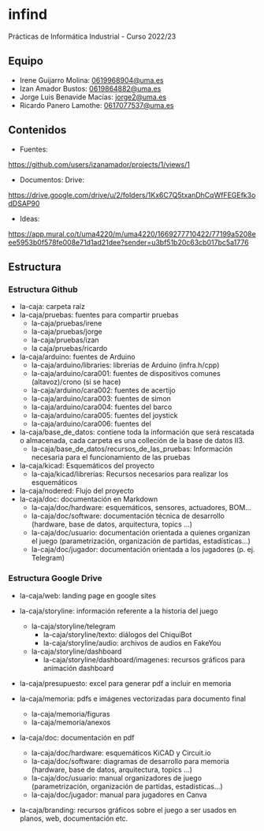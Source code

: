 # infind

Prácticas de Informática Industrial - Curso 2022/23

## Equipo

- Irene Guijarro Molina: 0619968904@uma.es
- Izan Amador Bustos: 0619864882@uma.es
- Jorge Luis Benavide Macías: jorge2@uma.es
- Ricardo Panero Lamothe: 0617077537@uma.es


## Contenidos

- Fuentes: 

https://github.com/users/izanamador/projects/1/views/1

- Documentos: Drive:

 https://drive.google.com/drive/u/2/folders/1Kx6C7Q5txanDhCqWfFEGEfk3odDSAP90
 
- Ideas:

 https://app.mural.co/t/uma4220/m/uma4220/1669277710422/77199a5208eee5953b0f578fe008e71d1ad21dee?sender=u3bf51b20c63cb017bc5a1776

## Estructura

### Estructura Github

- la-caja: carpeta raíz
- la-caja/pruebas: fuentes para compartir pruebas
  - la-caja/pruebas/irene
  - la-caja/pruebas/jorge
  - la-caja/pruebas/izan
  - la caja/pruebas/ricardo
- la-caja/arduino: fuentes de Arduino
  - la-caja/arduino/libraries: librerías de Arduino (infra.h/cpp) 
  - la-caja/arduino/cara001: fuentes de dispositivos comunes (altavoz)/crono (si se hace)
  - la-caja/arduino/cara002: fuentes de acertijo
  - la-caja/arduino/cara003: fuentes de simon
  - la-caja/arduino/cara004: fuentes del barco
  - la-caja/arduino/cara005: fuentes del joystick
  - la-caja/arduino/cara006: fuentes del 
- la-caja/base_de_datos: contiene toda la información que será rescatada o almacenada, cada carpeta es una colleción de la base de datos II3.
  - la-caja/base_de_datos/recursos_de_las_pruebas: Información necesaria para el funcionamiento de las pruebas
- la-caja/kicad: Esquemáticos del proyecto
  - la-caja/kicad/librerías: Recursos necesarios para realizar los esquemáticos
- la-caja/nodered: Flujo del proyecto
- la-caja/doc: documentación en Markdown
  - la-caja/doc/hardware: esquemáticos, sensores, actuadores, BOM...
  - la-caja/doc/software: documentación técnica de desarrollo (hardware, base de datos, arquitectura, topics ...)
  - la-caja/doc/usuario: documentación orientada a quienes organizan el juego (parametrización, organización de partidas, estadísticas...)
  - la-caja/doc/jugador: documentación orientada a los jugadores (p. ej. Telegram)
  
  
  
### Estructura Google Drive
 - la-caja/web: landing page en google sites
 - la-caja/storyline: información referente a la historia del juego
    - la-caja/storyline/telegram
      - la-caja/storyline/texto: diálogos del ChiquiBot
      - la-caja/storyline/audio: archivos de audios en FakeYou
    - la-caja/storyline/dashboard
      - la-caja/storyline/dashboard/imagenes: recursos gráficos para animación dashboard
- la-caja/presupuesto: excel para generar pdf a incluir en memoria
- la-caja/memoria: pdfs e imágenes vectorizadas para documento final
  - la-caja/memoria/figuras
  - la-caja/memoria/anexos
- la-caja/doc: documentación en pdf

  - la-caja/doc/hardware: esquemáticos KiCAD y Circuit.io
  - la-caja/doc/software: diagramas de desarrollo para memoria (hardware, base de datos, arquitectura, topics ...)
  - la-caja/doc/usuario: manual organizadores de juego (parametrización, organización de partidas, estadísticas...)
  - la-caja/doc/jugador: manual para jugadores en Canva

- la-caja/branding: recursos gráficos sobre el juego a ser usados en planos, web, documentación etc.

  
  

